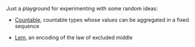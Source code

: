 Just a playground for experimenting with some random ideas:

* [Countable](https://github.com/snowleopard/ideas/blob/main/src/Countable.hs),
  countable types whose values can be aggregated in a fixed sequence

* [Lem](https://github.com/snowleopard/ideas/blob/main/src/Lem.hs),
  an encoding of the law of excluded middle
